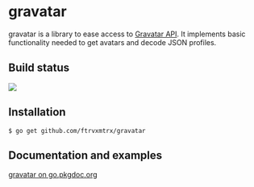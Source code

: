 # gravatar

gravatar is a library to ease access to
[Gravatar API](http://gravatar.com/site/implement/).
It implements basic functionality needed to get avatars and decode JSON
profiles.

## Build status

<a href="http://goci.me/project/github.com/ftrvxmtrx/gravatar">
<img src="http://goci.me/project/image/github.com/ftrvxmtrx/gravatar" />
</a>

## Installation

    $ go get github.com/ftrvxmtrx/gravatar

## Documentation and examples

[gravatar on go.pkgdoc.org](http://go.pkgdoc.org/github.com/ftrvxmtrx/gravatar)
